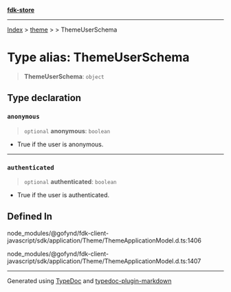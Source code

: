 [**fdk-store**](../../../README.md)
***

[Index](../../../API.md) > [theme](../../README.md) > [<internal>](../README.md) > ThemeUserSchema

# Type alias: ThemeUserSchema

> **ThemeUserSchema**: `object`

## Type declaration

### `anonymous`

> `optional` **anonymous**: `boolean`

- True if the user is anonymous.

***

### `authenticated`

> `optional` **authenticated**: `boolean`

- True if the user is authenticated.

## Defined In

node\_modules/@gofynd/fdk-client-javascript/sdk/application/Theme/ThemeApplicationModel.d.ts:1406

node\_modules/@gofynd/fdk-client-javascript/sdk/application/Theme/ThemeApplicationModel.d.ts:1407

***
Generated using [TypeDoc](https://typedoc.org/) and [typedoc-plugin-markdown](https://www.npmjs.com/package/typedoc-plugin-markdown)
